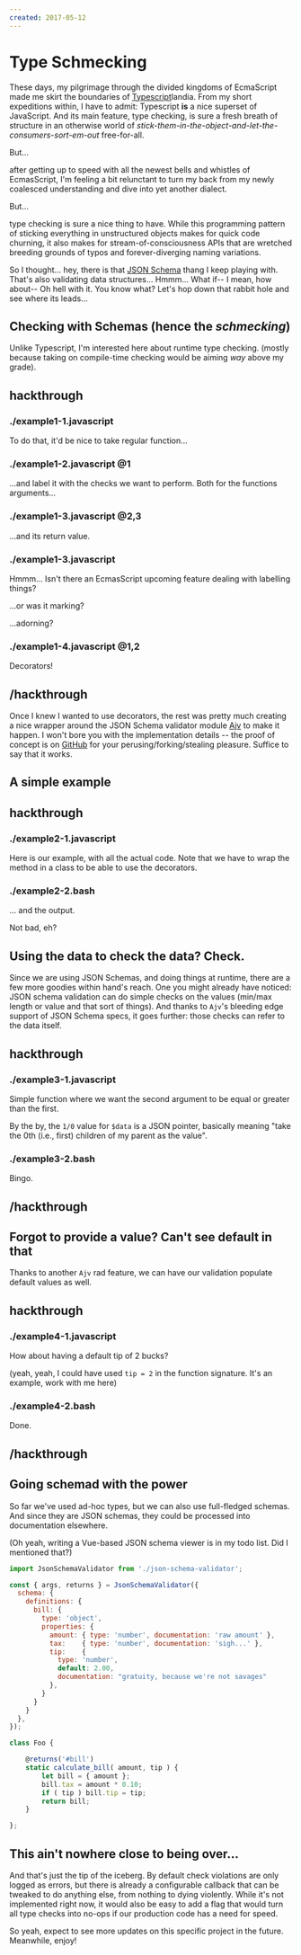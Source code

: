 ```yaml
---
created: 2017-05-12
---
```


# Type Schmecking

These days, my pilgrimage through the divided kingdoms of EcmaScript made me 
skirt the boundaries of [Typescript][typescript]landia. From my short
expeditions within, I have to admit: Typescript **is** a nice superset 
of JavaScript. And its main feature, type checking, is sure a fresh breath of
structure in an otherwise world of
*stick-them-in-the-object-and-let-the-consumers-sort-em-out* free-for-all.

But... 

after getting up to speed with all the newest bells and whistles of
EcmasScript, I'm feeling a bit relunctant to turn my back from my newly
coalesced understanding and dive into yet another dialect.

But... 

type checking is sure a nice thing to have. While this programming
pattern of sticking everything in unstructured objects makes for quick code
churning, it also makes for stream-of-consciousness APIs that are wretched
breeding grounds of typos and forever-diverging 
naming variations.

So I thought... hey, there is that [JSON Schema][json-schema] thang I keep
playing with. That's also validating data structures... Hmmm... What if-- I
mean, how
about-- Oh hell with it. You know what? 
Let's hop down that rabbit hole and see where its leads...

## Checking with Schemas (hence the *schmecking*)

Unlike Typescript, I'm interested here about runtime 
type checking. (mostly because taking on compile-time checking
would be aiming *way* above my grade).


## hackthrough

### ./example1-1.javascript

To do that, it'd be nice to take regular function...

### ./example1-2.javascript @1

...and label it with the checks we want to perform.
Both for the functions arguments...

### ./example1-3.javascript @2,3

...and its return value.

### ./example1-3.javascript 

Hmmm... Isn't there an EcmasScript upcoming feature dealing with labelling
things? 

...or was it marking? 

...adorning? 

### ./example1-4.javascript @1,2

Decorators!

## /hackthrough

Once I knew I wanted to use decorators, the rest was pretty much
creating a nice wrapper around the JSON Schema validator module [Ajv][ajv]
to make it happen. I won't bore you with the implementation details -- 
the proof of concept is on [GitHub][jstc] for your perusing/forking/stealing
pleasure. Suffice to say that it works. 

## A simple example

## hackthrough

### ./example2-1.javascript

Here is our example, with all the actual code. 
Note that we have to wrap the method in a class
to be able to use the decorators.


### ./example2-2.bash

... and the output. 

Not bad, eh?

## Using the data to check the data? Check.

Since we are using JSON Schemas, and doing things at runtime, there are a
few more goodies within hand's reach. One you might already have noticed: 
JSON schema validation can do simple checks on the values (min/max length or
value and that sort of things).  And thanks to `Ajv`'s bleeding edge support of
JSON Schema specs, it goes further: those
checks can refer to the data itself.

## hackthrough

### ./example3-1.javascript

Simple function where we want the second argument to be equal or 
greater than the first.

By the by, the `1/0` value for `$data` is a JSON pointer, basically meaning
"take the 0th (i.e., first) children of my parent as the value".

### ./example3-2.bash

Bingo.

## /hackthrough

## Forgot to provide a value? Can't see default in that

Thanks to another `Ajv` rad feature, we can have our 
validation populate default values as well.

## hackthrough

### ./example4-1.javascript

How about having a default tip of 2 bucks?

(yeah, yeah, I could have used `tip = 2` in the function
signature. It's an example, work with me here)


### ./example4-2.bash

Done.

## /hackthrough

## Going schemad with the power

So far we've used ad-hoc types, but we can also use full-fledged 
schemas. And since they are JSON schemas, they could be processed
into documentation elsewhere.

(Oh yeah, writing a Vue-based JSON schema viewer is in my todo list.
Did I mentioned that?)

```javascript
import JsonSchemaValidator from './json-schema-validator';

const { args, returns } = JsonSchemaValidator({
  schema: {
    definitions: { 
      bill: {
        type: 'object',
        properties: {
          amount: { type: 'number', documentation: 'raw amount' },
          tax:    { type: 'number', documentation: 'sigh...' },
          tip:    { 
            type: 'number',
            default: 2.00,
            documentation: "gratuity, because we're not savages"
          },
        }
      }
    }
  },
});

class Foo {

    @returns('#bill')
    static calculate_bill( amount, tip ) {
        let bill = { amount };
        bill.tax = amount * 0.10;
        if ( tip ) bill.tip = tip;
        return bill;
    }

};

```

## This ain't nowhere close to being over...

And that's just the tip of the iceberg. By default
check violations are only logged as errors, but there is
already a configurable callback that can be tweaked to
do anything else, from nothing to dying violently. While it's not implemented
right now, it would also be easy to add a flag that would turn all type checks
into no-ops if our production code has a need for speed.

So yeah, expect to see more updates on this specific project 
in the future. Meanwhile, enjoy!


[jstc]: https://github.com/yanick/json-schema-type-checking
[ajv]:  https://github.com/epoberezkin/ajv
[typescript]: https://www.typescriptlang.org/ 
[json-schema]: http://json-schema.org/documentation.html
